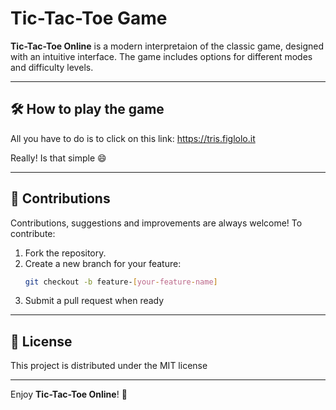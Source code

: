 # Tic-Tac-Toe Game

**Tic-Tac-Toe Online** is a modern interpretaion of the classic game, designed with an intuitive interface. The game includes options for different modes and difficulty levels.

---

## 🛠️ How to play the game

All you have to do is to click on this link: https://tris.figlolo.it

Really! Is that simple 😄

---

## 🤝 Contributions

Contributions, suggestions and improvements are always welcome! To contribute:
1. Fork the repository.
2. Create a new branch for your feature:
   ```bash
   git checkout -b feature-[your-feature-name]
   ```
3. Submit a pull request when ready

---

## 📜 License

This project is distributed under the MIT license

---

Enjoy **Tic-Tac-Toe Online**! 🎉
